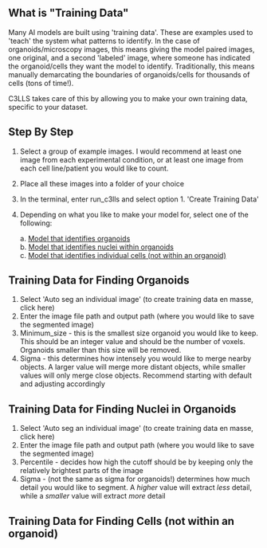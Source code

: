 ## What is "Training Data"

Many AI models are built using 'training data'. These are examples used to 'teach' the system what patterns to identify. In the case of organoids/microscopy images, this means giving the model paired images, one original, and a second 'labeled' image, where someone has indicated the organoid/cells they want the model to identify. Traditionally, this means manually demarcating the boundaries of organoids/cells for thousands of cells (tons of time!). 

C3LLS takes care of this by allowing you to make your own training data, specific to your dataset. 

## Step By Step

1. Select a group of example images. I would recommend at least one image from each experimental condition, or at least one image from each cell line/patient you would like to count.
2. Place all these images into a folder of your choice
3. In the terminal, enter run_c3lls and select option 1. 'Create Training Data'
4. Depending on what you like to make your model for, select one of the following:

	a. [Model that identifies organoids](#Training-Data-for-Finding-Organoids)  
	b. [Model that identifies nuclei within organoids](#Training-Data-for-Finding-Nuclei-in-Organoids)  
	c. [Model that identifies individual cells (not within an organoid)](#Training-Data-for-Finding-Cells (not within an organoid))



## Training Data for Finding Organoids

1. Select 'Auto seg an individual image' (to create training data en masse, click here)
2. Enter the image file path and output path (where you would like to save the segmented image)
3. Minimum_size - this is the smallest size organoid you would like to keep. This should be an integer value and should be the number of voxels. Organoids smaller than this size will be removed. 
4. Sigma - this determines how intensely you would like to merge nearby objects. A larger value will merge more distant objects, while smaller values will only merge close objects. Recommend starting with default and adjusting accordingly
   
## Training Data for Finding Nuclei in Organoids

1. Select 'Auto seg an individual image' (to create training data en masse, click here)
2. Enter the image file path and output path (where you would like to save the segmented image)
3. Percentile - decides how high the cutoff should be by keeping only the relatively brightest parts of the image
4. Sigma - (not the same as sigma for organoids!) determines how much detail you would like to segment. A _higher_ value will extract _less_ detail, while a _smaller_ value will extract _more_ detail

## Training Data for Finding Cells (not within an organoid)
